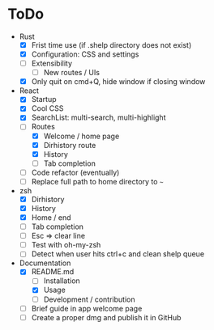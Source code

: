 # ToDo

- Rust
  - [x] Frist time use (if .shelp directory does not exist)
  - [x] Configuration: CSS and settings
  - [ ] Extensibility
    - [ ] New routes / UIs
  - [x] Only quit on cmd+Q, hide window if closing window
- React
  - [x] Startup
  - [x] Cool CSS
  - [x] SearchList: multi-search, multi-highlight
  - [ ] Routes
    - [x] Welcome / home page
    - [x] Dirhistory route
    - [x] History
    - [ ] Tab completion
  - [ ] Code refactor (eventually)
  - [ ] Replace full path to home directory to `~`
- zsh
  - [x] Dirhistory
  - [x] History
  - [x] Home / end
  - [ ] Tab completion
  - [ ] Esc => clear line
  - [ ] Test with oh-my-zsh
  - [ ] Detect when user hits ctrl+c and clean shelp queue
- Documentation
  - [x] README.md
    - [ ] Installation
    - [x] Usage
    - [ ] Development / contribution
  - [ ] Brief guide in app welcome page
  - [ ] Create a proper dmg and publish it in GitHub
